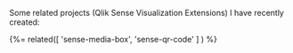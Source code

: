 Some related projects (Qlik Sense Visualization Extensions) I have recently created:

{%= related([
  'sense-media-box', 
  'sense-qr-code'
  ]
) %}  